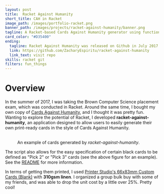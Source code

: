```yaml
---
layout: post
title:  Racket Against Humanity
short_title: CAH in Racket
image_path: /images/portfolio-racket.png
banner_path: /images/projects/racket-against-humanity/banner.png
tagline: A Racket-based Cards Against Humanity generator using functional programming
card_color: "#D35400"
ending:
  tagline: Racket Against Humanity was released on Github in July 2017.
  link: https://github.com/ZacharyEspiritu/racket-against-humanity
  link_text: visit repo
skills: racket git
filters: fun_things
---
```


# Overview

In the summer of 2017, I was taking the Brown Computer Science placement exam, which was conducted in Racket. Around the same time, I bought my own copy of [Cards Against Humanity][cards-against-humanity], and I thought it was pretty fun. Wanting to explore the potential of Racket, I developed **racket-against-humanity**, an application designed to allow users to easily generate their own print-ready cards in the style of Cards Against Humanity.

<figure class="four-screenshot-grid lazyload">
    <img class="lazyload card-against-humanity" data-src="/images/projects/racket-against-humanity/black-1.png">
    <img class="lazyload card-against-humanity" data-src="/images/projects/racket-against-humanity/white-1.png">
    <img class="lazyload card-against-humanity" data-src="/images/projects/racket-against-humanity/white-2.png">
    <img class="lazyload card-against-humanity" data-src="/images/projects/racket-against-humanity/white-3.png">
    <figcaption>An example of cards generated by <i>racket-against-humanity</i>.</figcaption>
</figure>

The script also allows for the easy specification of certain black cards to be defined as "Pick 2" or "Pick 3" cards (see the above figure for an example). See the [README][racket-against-humanity] for more information.

In terms of getting them printed, I used [Printer Studio's 66x83mm Custom Cards (Blank)][printer-studio-card-type] with **310gsm linen**. I organized a group bulk buy with some of my friends, and was able to drop the unit cost by a little over 25%. Pretty cool!

[cards-against-humanity]:   https://cardsagainsthumanity.com/
[printer-studio-card-type]: http://www.printerstudio.com/personalized/custom-playing-cards-blank-cards.html
[racket-against-humanity]:  https://github.com/ZacharyEspiritu/racket-against-humanity
